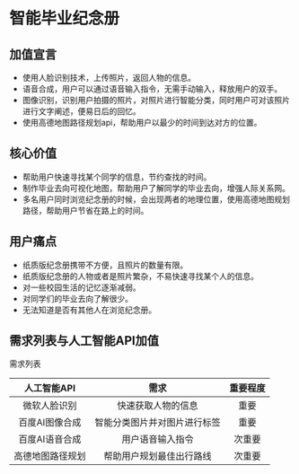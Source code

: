 # 智能毕业纪念册
## 加值宣言
* 使用人脸识别技术，上传照片，返回人物的信息。
* 语音合成，用户可以通过语音输入指令，无需手动输入，释放用户的双手。
* 图像识别，识别用户拍摄的照片，对照片进行智能分类，同时用户可对该照片进行文字阐述，便易日后的回忆。
* 使用高德地图路径规划api，帮助用户以最少的时间到达对方的位置。

## 核心价值
* 帮助用户快速寻找某个同学的信息，节约查找的时间。
* 制作毕业去向可视化地图，帮助用户了解同学的毕业去向，增强人际关系网。
* 多名用户同时浏览纪念册的时候，会出现两者的地理位置，使用高德地图规划路径，帮助用户节省在路上的时间。

## 用户痛点
* 纸质版纪念册携带不方便，且照片的数量有限。
* 纸质版纪念册的人物或者是照片繁杂，不易快速寻找某个人的信息。
* 对一些校园生活的记忆逐渐减弱。
* 对同学们的毕业去向了解很少。
* 无法知道是否有其他人在浏览纪念册。

## 需求列表与人工智能API加值
需求列表

| 人工智能API | 需求 | 重要程度 |
| :------: | :------: | :------: |
| 微软人脸识别 | 快速获取人物的信息 | 重要 |
| 百度AI图像合成 | 智能分类图片并对图片进行标签 | 重要 |
| 百度AI语音合成 | 用户语音输入指令 | 次重要 |
| 高德地图路径规划 | 帮助用户规划最佳出行路线 | 次重要 |

